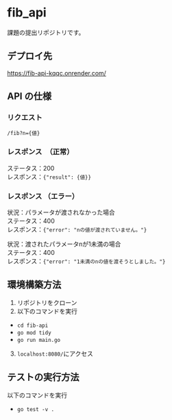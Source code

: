 # fib_api

課題の提出リポジトリです。

## デプロイ先

https://fib-api-kqqc.onrender.com/

## API の仕様

### リクエスト

`/fib?n={値}`

### レスポンス　（正常）

ステータス：200  
レスポンス：`{"result": {値}}`

### レスポンス （エラー）
状況：パラメータが渡されなかった場合  
ステータス：400  
レスポンス：`{"error": "nの値が渡されていません。"}`

状況：渡されたパラメータnが1未満の場合  
ステータス：400  
レスポンス：`{"error": "1未満のnの値を渡そうとしました。"}`

## 環境構築方法

1. リポジトリをクローン
2. 以下のコマンドを実行

- `cd fib-api`
- `go mod tidy`
- `go run main.go`

3. `localhost:8080/`にアクセス


## テストの実行方法

以下のコマンドを実行

- `go test -v .`
